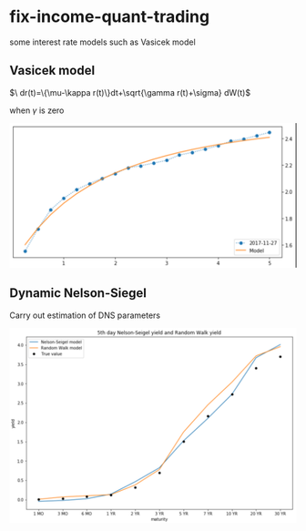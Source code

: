 # fix-income-quant-trading
some interest rate models such as Vasicek model

## Vasicek model


$\ dr(t)=\{\mu-\kappa r(t)\}dt+\sqrt{\gamma r(t)+\sigma} dW(t)$


when $\gamma$ is zero

![](results/affine1.png)



## Dynamic Nelson-Siegel

Carry out estimation of DNS parameters

![](results/NS5.png)
